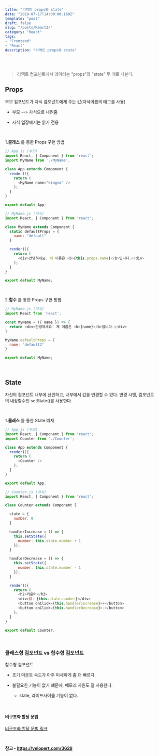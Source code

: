 ```yaml
---
title: "리액트 props와 state"
date: "2019-07-17T14:00:00.169Z"
template: "post"
draft: false
slug: "/posts/React2/"
category: "React"
tags:
- "Frontend"
- "React"
description: "리액트 props와 state"
---
```


<br>

> 리액트 컴포넌트에서 데이터는 "props"와 "state" 두 개로 나뉜다.

## Props

부모 컴포넌트가 자식 컴포넌트에게 주는 값(자식이름의 태그를 사용)

- 부모 --> 자식으로 내려줌

- 자식 입장에서는 읽기 전용

<br>

1.**클래스** 를 통한 Props 구현 방법

``` JavaScript
// App.js (부모)
import React, { Component } from 'react';
import MyName from './MyName';

class App extends Component {
  render(){
    return (
      <MyName name="kingso" />
    );
  }
}

export default App;
```

``` JavaScript
// MyName.js (자식)
import React, { Component } from 'react';

class MyName extends Component {
  static defaultProps = {
    name: "default"
  }

  render(){
    return (
      <div>안녕하세요. 제 이름은 <b>{this.props.name}</b>입니다.</div>
    );
  }
}

export default MyName;
```

<br>

2.**함수** 를 통한 Props 구현 방법

``` JavaScript
// MyName.js (자식)
import React from 'react';

const MyName = ({ name }) => {
  return <div>안녕하세요! 제 이름은 <b>{name}</b>입니다.</div>
}

MyName.defaultProps = {
  name: "default2"
}

export default MyName;
```

<br>

## State

자신의 컴포넌트 내부에 선언하고, 내부에서 값을 변경할 수 있다.
변경 시엔, 컴포넌트의 내장함수인 setState()를 사용한다.

<br>

1.**클래스** 를 통한 State 예제

``` JavaScript
// App.js (부모)
import React, { Component } from 'react';
import Counter from './Counter';

class App extends Component {
  render(){
    return (
      <Counter />
    );
  }
}

export default App;
```

``` JavaScript
// Counter.js (자식)
import React, { Component } from 'react';

class Counter extends Component {

  state = {
    number: 0
  }

  handlerIncrease = () => {
    this.setState({
      number: this.state.number + 1
    });
  }

  handlerDecrease = () => {
    this.setState({
      number: this.state.number - 1
    });
  }

  render(){
    return (
      <h2>카운터</h2>
      <div>값: {this.state.number}</div>
      <button onClick={this.handlerIncrease}>+</button>
      <button onClick={this.handlerDecrease}>-</button>
    );
  }
}

export default Counter;
```

<br>

### 클래스형 컴포넌트 vs 함수형 컴포넌트

함수형 컴포넌트

- 초기 마운트 속도가 아주 미세하게 좀 더 빠르다.

- 불필요한 기능이 없기 떄문에, 메모리 자원도 덜 사용한다.
  - state, 라이프사이클 기능이 없다.

<br>

#### 비구조화 할당 문법

[비구조화 할당 문법 링크](https://developer.mozilla.org/ko/docs/Web/JavaScript/Reference/Operators/Destructuring_assignment)

<br>

**참고 - https://velopert.com/3629**
